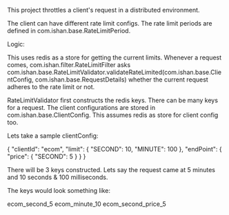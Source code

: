 This project throttles a client's request in a distributed environment.

The client can have different rate limit configs. The rate limit periods are defined in com.ishan.base.RateLimitPeriod.

Logic:

This uses redis as a store for getting the current limits. Whenever a request comes, com.ishan.filter.RateLimitFilter asks com.ishan.base.RateLimitValidator.validateRateLimited(com.ishan.base.ClientConfig, com.ishan.base.RequestDetails) whether the current request adheres to the rate limit or not.

RateLimitValidator first constructs the redis keys. There can be many keys for a request. The client configurations are stored in com.ishan.base.ClientConfig. This assumes redis as store for client config too.

Lets take a sample clientConfig:

{
  "clientId": "ecom",
  "limit": {
    "SECOND": 10,
    "MINUTE": 100
  },
  "endPoint": {
    "price": {
      "SECOND": 5
    }
  }
}

There will be 3 keys constructed. Lets say the request came at 5 minutes and 10 seconds & 100 milliseconds.

The keys would look something like:

ecom_second_5
ecom_minute_10
ecom_second_price_5

